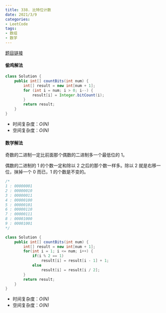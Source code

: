 ```yaml
---
title: 338. 比特位计数
date: 2021/3/9
categories:
- LeetCode
tags:
- 数组
- 数学
---
```


[题目链接](https://leetcode-cn.com/problems/counting-bits/)

#### 偷鸡解法

```java
class Solution {
    public int[] countBits(int num) {
        int[] result = new int[num + 1];
        for (int i = num; i > 0; i--) {
            result[i] = Integer.bitCount(i);
        }
        return result;
    }
}
```

- 时间复杂度：*O(N)*
- 空间复杂度：*O(N)*

#### 数学解法

奇数的二进制一定比前面那个偶数的二进制多一个最低位的 1。

偶数的二进制的 1 的个数一定和除以 2 之后的那个数一样多。除以 2 就是右移一位，抹掉一个 0 而已，1 的个数是不变的。

```java
/*
1 : 00000001
2 : 00000010
3 : 00000011
4 : 00000100
5 : 00000101
6 : 00000110
7 : 00000111
8 : 00001000
9 : 00001001
*/

class Solution {
    public int[] countBits(int num) {
        int[] result = new int[num + 1];
        for(int i = 1; i <= num; i++) {
            if(i % 2 == 1)
                result[i] = result[i - 1] + 1;
            else
                result[i] = result[i / 2];
        }
        return result;
    }
}
```

- 时间复杂度：*O(N)*
- 空间复杂度：*O(N)*